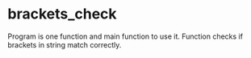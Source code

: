 # brackets_check
Program is one function and main function to use it.
Function checks if brackets in string match correctly.
